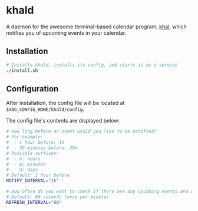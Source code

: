 # khald
A daemon for the awesome terminal-based calendar program, [khal](https://github.com/pimutils/khal), which notifies you of upcoming events in your calendar.

## Installation
```sh
# Installs khald, installs its config, and starts it as a service
./install.sh
```

## Configuration
After installation, the config file will be located at `$XDG_CONFIG_HOME/khald/config`.

The config file's contents are displayed below:

```sh
# How long before an event would you like to be notified?
# For example:
#  - 1 hour before: 1h
#  - 30 minutes before: 30m
# Possible suffixes:
#  - h: hours
#  - m: minutes
#  - d: days
# Default: 1 hour before
NOTIFY_INTERVAL="1h"

# How often do you want to check if there are any upcoming events and display them?
# Default: 60 seconds (once per minute)
REFRESH_INTERVAL="60"
```
